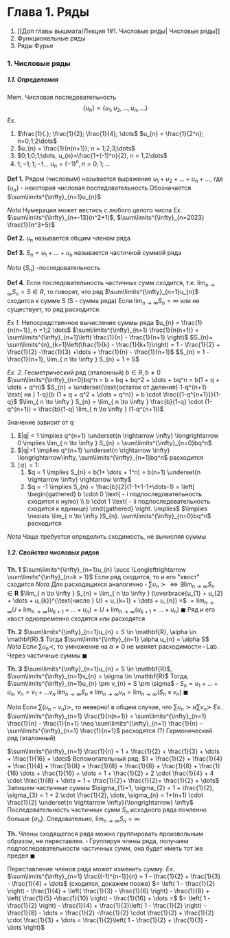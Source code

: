# Глава 1. Ряды
1. [[Доп главы вышмата/Лекция 1#1. Числовые ряды| Числовые ряды]]
2. Функциональные ряды
3. Ряды Фурье

### 1. Числовые ряды
##### 1.1. Определения
Mem. Числовая последовательность
$$
\{u_{n}\}=\{u_{1}, u_{2}, \dots,  u_{n}, \dots\}
$$
*Ex*. 
1) $\frac{1}{.}; \frac{1}{2}; \frac{1}{4}; \dots$  $u_{n} = \frac{1}{2^n}; n=0;1;2\dots$
2) $u_{n} = \frac{1}{n(n+1)}; n = 1;2;3;\dots$
3) $0;1;0;1;\dots, u_{n}=\frac{1+(-1)^n}{2}, n = 1,2\dots$
4) $1;-1;1;-1\dots$ $u_{n} = (-1)^n, n = 0;1;\dots$

**Def 1.** Рядом (числовым) называется выражение
$u_{1} + u_{2} + \dots + u_{n} + \dots$, где $\{u_{n}\}$ - некоторая числовая последовательность
Обозначается $\sum\limits^{\infty}_{n=1}u_{n}$

_Nota_ Нумерация может вестись с любого  целого числа
_Ex._  $\sum\limits^{\infty}_{n=-13}(n^2+1)$,  $\sum\limits^{\infty}_{n=2023} \frac{1}{n^3+5}$

**Def 2.** $u_{n}$ называется общим членом ряда

**Def 3.** $S_{n} = u_{1} + \dots + u_{n}$ называется частичной суммой ряда

*Nota* $\{S_{n}\}$ -последовательность

**Def 4.** Если последовательность частичных сумм сходится, т.е. $\lim_{ n \to \infty }S_{n} = S \in R$, то говорят, что ряд  $\sum\limits^{\infty}_{n=1}u_{n}$ сходится к сумме S (S -  сумма ряда)
Если $\lim_{ n \to \infty }S_{n} = \infty$ или не существует, то ряд расходится.

_Ex 1._ Непосредственное вычисление суммы ряда
$u_{n} = \frac{1}{n(n+1)}, n =1;2 \dots$
$\sum\limits^{\infty}_{n=1} \frac{1}{n(n+1)} = \sum\limits^{\infty}_{n=1}\left( \frac{1}{n} - \frac{1}{n+1} \right)$ 
$S_{n}= \sum\limits^{n}_{k=1}\left(\frac{1}{k} - \frac{1}{k+1}\right) = 1 - \frac{1}{2} + \frac{1}{2} -\frac{1}{3} +\dots + \frac{1}{n} - \frac{1}{n+1}$
$S_{n} = 1 - \frac{1}{n+1}, \lim_{ n \to \infty } S_{n} = 1 = S$

_Ex. 2_. Геометрический ряд (эталонный)
$b \in R, b \neq 0$ $\sum\limits^{\infty}_{n=0}bq^n = b + bq + bq^2 + \dots + bq^n = b(1 + q + \dots + q^n)$
$S_{n} = \underset{\text{остаток от деления} 1-q^{n+1} \text{ на } 1-q}{b (1 + q +  q^2 + \dots + q^n)} = b \cdot \frac{{1-q^{n+1}}}{1-q}$
$\lim_{ n \to \infty } S_{n} = \lim_{ n \to \infty } \frac{b}{1-q} \cdot (1-q^{n+1}) = \frac{b}{1-q} \lim_{ n \to \infty } (1-q^{n+1})$

Значение зависит от q
1) $|q| < 1 \implies q^{n+1} \underset{n \rightarrow \infty} \longrightarrow  0 \implies \lim_{ n \to \infty } S_{n} = \sum\limits^{\infty}_{n=0}bq^n$
2) $|q|>1 \implies q^{n+1} \underset{n \rightarrow \infty} \longrightarrow\infty,  \sum\limits^{\infty}_{n=1}bq^n$ расходится
3) $\mid q\mid = 1 :$ 
	1) $q = 1 \implies S_{n} = b(1+ \dots + 1^n) = b(n+1) \underset{n \rightarrow \infty} \rightarrow  \infty$
	2) $q = -1 \implies S_{n} = \frac{b}{2}(1-1+1-1+\dots-1) = \left[ \begin{gathered} b \cdot 0 \text{ - i подпоследовательность сходится к нулю} \\ b \cdot 1 \text{ - ii подпоследовательность сходится к единице} \end{gathered} \right. \implies$
	$\implies \nexists \lim_{ n \to \infty }S_{n}. \sum\limits^{\infty}_{n=0}bq^n$ расходится 

*Nota* Чаще требуется определить сходимость, не вычисляя суммы

##### 1.2. Свойства числовых рядов
**Th. 1** $\sum\limits^{\infty}_{n=1}u_{n} \succ \Longleftrightarrow  \sum\limits^{\infty}_{n=k > 1}$
Если ряд сходится, то и его "хвост" сходится
_Nota_ Для расходящихся аналогично
$\square$
$\sum u_{n} \succ \Longleftrightarrow \exists \lim_{ n \to \infty } S_{n} \in \mathbf{R}$
$\lim_{ n \to \infty } S_{n} = \lim_{ n \to \infty } (\overbrace{u_{1} + u_{2} + \dots + u_{k}}^{\text{число } U} + u_{k+1} + \dots + u_{n}) =$
$= \lim_{ n \to \infty } U + \lim_{ n \to \infty } (u_{k+1}+ \dots + u_{n}) = U + \lim_{ n \to \infty }(u_{k+1}+\dots+u_{n})$
$\blacksquare$
Ряд и его хвост одновременно сходятся или расходятся

**Th. 2** $\sum\limits^{\infty}_{n=1}u_{n} = S \in \mathbf{R}, \alpha \in \mathbf{R}.$ Тогда $\sum\limits^{\infty}_{n=1} \alpha u_{n} = \alpha S$
*Nota* Если $\sum u_{n} \prec$, то умножение на $\alpha \neq 0$ не меняет расходимости
$\square$
Lab. Через частичные суммы
$\blacksquare$

**Th. 3** $\sum\limits^{\infty}_{n=1}u_{n} = S \in \mathbf{R}$, $\sum\limits^{\infty}_{n=1}v_{n} = \sigma \in \mathbf{R}$
Тогда, $\sum\limits^{\infty}_{n=1}u_{n} \pm v_{n} = S \pm \sigma$
$\square$
$S_{n} = u_{1} + \dots + u_{n}$, $v_{n} = v_{1} + \dots v_{n}$
$\lim_{ n \to \infty } S_{n} \pm \lim_{ n \to \infty } v_{n} = \lim_{ n \to \infty } (S_{n} \pm v_{n})$
$\blacksquare$

*Nota* Если $\sum (u_{n} - v_{n}) \succ$, то неверно! в общем случае, что $\sum u_{n} \succ и \sum v_{n} \succ$
*Ex*. $\sum\limits^{\infty}_{n=1} \frac{1}{n(n+1)} = \sum\limits^{\infty}_{n=1} \frac{1}{n} - \frac{1}{n+1} \neq \sum\limits^{\infty}_{n=1} \frac{1}{n} - \sum\limits^{\infty}_{n=1} \frac{1}{n+1}$ расходятся (?)
Гармонический ряд (эталонный)

$\sum\limits^{\infty}_{n=1} \frac{1}{n} = 1 + \frac{1}{2} + \frac{1}{3} + \dots + \frac{1}{16} + \dots$
Вспомогательный ряд:
$1 + \frac{1}{2} + \frac{1}{4} + \frac{1}{4} + \frac{1}{8} + \frac{1}{8} + \frac{1}{8} + \frac{1}{8} + \frac{1}{16} \dots + \frac{1}{16} + \dots = 1 + \frac{1}{2} + 2 \cdot \frac{1}{4} + 4 \cdot \frac{1}{8} + \dots = 1 + \frac{1}{2}+ \frac{1}{2}+ \frac{1}{2} + \dots$
Запишем частичные суммы
$\sigma_{1}=1, \sigma_{2} = 1 + \frac{1}{2}, \sigma_{3} = 1 + 2 \cdot \frac{1}{2}, \dots, \sigma_{n} = 1+(n+1) \cdot \frac{1}{2} \underset{n \rightarrow \infty}{\longrightarrow} \infty$
Последовательность частичных сумм $S_{n}$ исходного ряда почленно больше $\{\sigma_{n}  \}$. Следовательно, $\lim_{ n \to \infty } S_{n} = \infty$

**Th.** Члены сходящегося ряда можно группировать произвольным образом, не переставляя.
$\square$
Группируя члены ряда, получаем подпоследовательности частичных сумм, она будет иметь тот же предел
$\blacksquare$

Переставление членов ряда может изменить сумму.
*Ex*. $\sum\limits^{\infty}_{n=1} \frac{(-1)^{n-1}}{n} = 1 - \frac{1}{2} + \frac{1}{3} - \frac{1}{4} + \dots$ (сходится, докажем позже)
$= \left( 1 - \frac{1}{2} \right) - \frac{1}{4} + \left( \frac{1}{3} - \frac{1}{6} \right) - \frac{1}{8} + \left( \frac{1}{5} -\frac{1}{10} \right) - \frac{1}{16} + \dots =$
$= \left( 1 - \frac{1}{2} \right) - \frac{1}{4} + \frac{1}{3}\left( 1 - \frac{1}{2} \right) - \frac{1}{8} - \dots = \frac{1}{2} -\frac{1}{2} \cdot \frac{1}{2} + \frac{1}{2} \cdot \frac{1}{3} + \dots =  \frac{1}{2}\left( 1 - \frac{1}{2} + \frac{1}{3} - \dots \right)$ 
